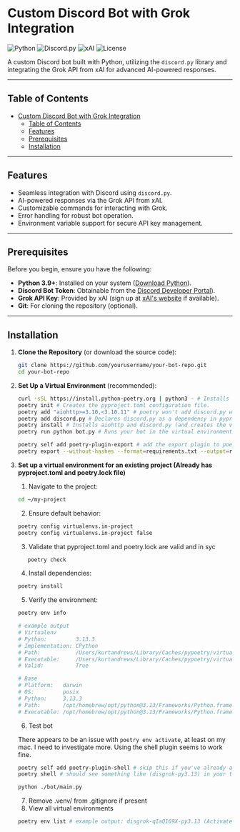 # Custom Discord Bot with Grok Integration

![Python](https://img.shields.io/badge/Python-3.9+-blue.svg) ![Discord.py](https://img.shields.io/badge/Discord.py-2.0+-green.svg) ![xAI](https://img.shields.io/badge/xAI-Grok_API-orange.svg) ![License](https://img.shields.io/badge/License-MIT-lightgrey.svg)

A custom Discord bot built with Python, utilizing the `discord.py` library and integrating the Grok API from xAI for advanced AI-powered responses.

---

## Table of Contents

- [Custom Discord Bot with Grok Integration](#custom-discord-bot-with-grok-integration)
  - [Table of Contents](#table-of-contents)
  - [Features](#features)
  - [Prerequisites](#prerequisites)
  - [Installation](#installation)

---

## Features

- Seamless integration with Discord using `discord.py`.
- AI-powered responses via the Grok API from xAI.
- Customizable commands for interacting with Grok.
- Error handling for robust bot operation.
- Environment variable support for secure API key management.

---

## Prerequisites

Before you begin, ensure you have the following:

- **Python 3.9+**: Installed on your system ([Download Python](https://www.python.org/downloads/)).
- **Discord Bot Token**: Obtainable from the [Discord Developer Portal](https://discord.com/developers/applications)).
- **Grok API Key**: Provided by xAI (sign up at [xAI's website](https://x.ai/) if available).
- **Git**: For cloning the repository (optional).

---

## Installation

1. **Clone the Repository** (or download the source code):

   ```bash
   git clone https://github.com/yourusername/your-bot-repo.git
   cd your-bot-repo
   ```

1. **Set Up a Virtual Environment** (recommended):

   ```zsh
   curl -sSL https://install.python-poetry.org | python3 - # Installs Poetry globally so you can use it (alternate to pip install poetry for chromeos linux container).
   poetry init # Creates the pyproject.toml configuration file.
   poetry add "aiohttp>=3.10,<3.10.11" # poetry won't add discord.py without aiohttp 3.10.10 or lower
   poetry add discord.py # Declares discord.py as a dependency in pyproject.toml.
   poetry install # Installs aiohttp and discord.py (and creates the virtual environment and lock file).
   poetry run python bot.py # Runs your bot in the virtual environment with all dependencies available.

   poetry self add poetry-plugin-export # add the export plugin to poetry
   poetry export --without-hashes --format=requirements.txt --output=requirements.txt # create a requirements.txt for pip just in case
   ```

1. **Set up a virtual environment for an existing project (Already has pyproject.toml and poetry.lock file)**

   1. Navigate to the project:
   ```zsh
   cd ~/my-project
   ```

   2. Ensure default behavior:
   ```zsh
   poetry config virtualenvs.in-project
   poetry config virtualenvs.in-project false
   ```

   3. Validate that pyproject.toml and poetry.lock are valid and in syc
   ```zsh
      poetry check
   ```

   4. Install dependencies:
   ```zsh
   poetry install
   ```

   5. Verify the environment:
   ```zsh
   poetry env info

   # example output
   # Virtualenv
   # Python:         3.13.3
   # Implementation: CPython
   # Path:           /Users/kurtandrews/Library/Caches/pypoetry/virtualenvs/disgrok-qIaQ169X-py3.13
   # Executable:     /Users/kurtandrews/Library/Caches/pypoetry/virtualenvs/disgrok-qIaQ169X-py3.13/bin/python
   # Valid:          True

   # Base
   # Platform:   darwin
   # OS:         posix
   # Python:     3.13.3
   # Path:       /opt/homebrew/opt/python@3.13/Frameworks/Python.framework/Versions/3.13
   # Executable: /opt/homebrew/opt/python@3.13/Frameworks/Python.framework/Versions/3.13/bin/python3.13
   ```

   6. Test bot

   There appears to be an issue with `poetry env activate`, at least on my mac.  I need to investigate more. Using the shell plugin seems to work fine.

   ```zsh
   poetry self add poetry-plugin-shell # skip this if you've already added the shell plugin
   poetry shell # should see something like (disgrok-py3.13) in your terminal

   python ./bot/main.py
   ```

   7. Remove .venv/ from .gitignore if present
   8. View all virtual environments
   ```zsh
   poetry env list # example output: disgrok-qIaQ169X-py3.13 (Activated)
   ```
